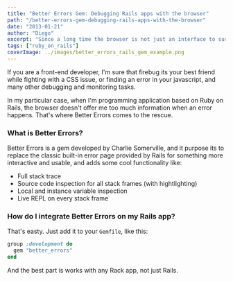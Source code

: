 ```yaml
---
title: "Better Errors Gem: Debugging Rails apps with the browser"
path: "/better-errors-gem-debugging-rails-apps-with-the-browser"
date: "2013-01-21"
author: "Diego"
excerpt: "Since a long time the browser is not just an interface to surf the web."
tags: ["ruby_on_rails"]
coverImage: ../images/better_errors_rails_gem_example.png
---
```


If you are a front-end developer, I'm sure that firebug its your best friend while fighting with a CSS issue, or finding an error in your javascript, and many other debugging and monitoring tasks.

In my particular case, when I'm programming application based on Ruby on Rails, the browser doesn't offer me too much information when an error happens. That's where Better Errors comes to the rescue.

### What is Better Errors?

Better Errors is a gem developed by Charlie Somerville, and it purpose its to replace the classic built-in error page provided by Rails for something more interactive and usable, and adds some cool functionality like:

- Full stack trace
- Source code inspection for all stack frames (with hightlighting)
- Local and instance variable inspection
- Live REPL on every stack frame

### How do I integrate Better Errors on my Rails app?

That's easty. Just add it to your `Gemfile`, like this:

``` ruby
group :development do
  gem "better_errors"
end
```

And the best part is works with any Rack app, not just Rails.
